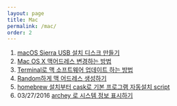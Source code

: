 ```yaml
---
layout: page
title: Mac
permalink: /mac/
order: 2
---
```


1. [macOS Sierra USB 설치 디스크 만들기][1]
1. [Mac OS X 맥어드레스 변경하는 방법][2]
1. [Terminal로 맥 소프트웨어 업데이트 하는 방법][3]
1. [Random하게 맥 어드레스 생성하기][4]
1. [homebrew 설치부터 cask로 기본 프로그램 자동설치 script][5]
2. 03/27/2016 [archey 로 시스템 정보 표시하기][6]

[1]:	http://nodolee.github.io/2016/06/19/macOS_diskbuild/
[2]:	http://nodolee.github.io/2015/10/31/Macaddresschange/
[3]:	http://nodolee.github.io/2015/10/31/Macupdate-terminal/
[4]:	http://nodolee.github.io/2015/11/01/opsnssl-randommacaddress/
[5]:	http://nodolee.github.io/2015/11/05/homebrew-automatic/
[6]:	http://nodolee.github.io/2016/03/27/archey/